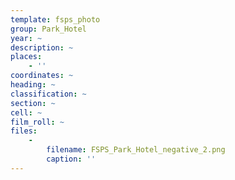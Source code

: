 ```yaml
---
template: fsps_photo
group: Park_Hotel
year: ~
description: ~
places:
    - ''
coordinates: ~
heading: ~
classification: ~
section: ~
cell: ~
film_roll: ~
files:
    -
        filename: FSPS_Park_Hotel_negative_2.png
        caption: ''
---
```

